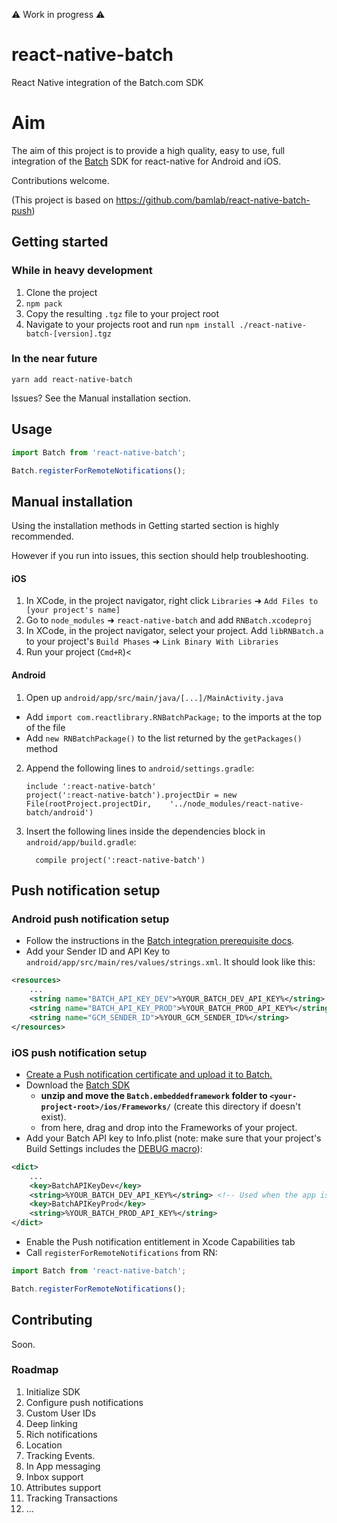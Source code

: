 :warning: Work in progress :warning:

# react-native-batch
React Native integration of the Batch.com SDK

# Aim
The aim of this project is to provide a high quality, easy to use, full integration of the [Batch](https://batch.com/) SDK for react-native for Android and iOS.

Contributions welcome.

(This project is based on https://github.com/bamlab/react-native-batch-push)

## Getting started

### While in heavy development

1. Clone the project
1. `npm pack`
1. Copy the resulting `.tgz` file to your project root
1. Navigate to your projects root and run `npm install ./react-native-batch-[version].tgz`

### In the near future

`yarn add react-native-batch`

Issues? See the Manual installation section.

## Usage
```javascript
import Batch from 'react-native-batch';

Batch.registerForRemoteNotifications();
```

## Manual installation

Using the installation methods in Getting started section is highly recommended. 

However if you run into issues, this section should help troubleshooting.


#### iOS

1. In XCode, in the project navigator, right click `Libraries` ➜ `Add Files to [your project's name]`
2. Go to `node_modules` ➜ `react-native-batch` and add `RNBatch.xcodeproj`
3. In XCode, in the project navigator, select your project. Add `libRNBatch.a` to your project's `Build Phases` ➜ `Link Binary With Libraries`
4. Run your project (`Cmd+R`)<

#### Android

1. Open up `android/app/src/main/java/[...]/MainActivity.java`
  - Add `import com.reactlibrary.RNBatchPackage;` to the imports at the top of the file
  - Add `new RNBatchPackage()` to the list returned by the `getPackages()` method
2. Append the following lines to `android/settings.gradle`:
  	```
  	include ':react-native-batch'
  	project(':react-native-batch').projectDir = new File(rootProject.projectDir, 	'../node_modules/react-native-batch/android')
  	```
3. Insert the following lines inside the dependencies block in `android/app/build.gradle`:
  	```
      compile project(':react-native-batch')
  	```

## Push notification setup 

### Android push notification setup

- Follow the instructions in the [Batch integration prerequisite docs](https://batch.com/doc/android/prerequisites.html).
- Add your Sender ID and API Key to `android/app/src/main/res/values/strings.xml`. It should look like this: 
```xml
<resources>
    ...
    <string name="BATCH_API_KEY_DEV">%YOUR_BATCH_DEV_API_KEY%</string> <!-- Used when built in development mode -->
    <string name="BATCH_API_KEY_PROD">%YOUR_BATCH_PROD_API_KEY%</string>
    <string name="GCM_SENDER_ID">%YOUR_GCM_SENDER_ID%</string>
</resources>
```

### iOS push notification setup

- [Create a Push notification certificate and upload it to Batch.](https://batch.com/doc/ios/prerequisites.html) 
- Download the [Batch SDK](https://batch.com/download#/iOS)
  - **unzip and move the `Batch.embeddedframework` folder to `<your-project-root>/ios/Frameworks/`** (create this directory if doesn't exist).
  - from here, drag and drop into the Frameworks of your project.
- Add your Batch API key to Info.plist (note: make sure that your project's Build Settings includes the [DEBUG macro](https://stackoverflow.com/questions/9063100/xcode-ios-how-to-determine-whether-code-is-running-in-debug-release-build)):
```xml
<dict>
    ...
    <key>BatchAPIKeyDev</key>  
    <string>%YOUR_BATCH_DEV_API_KEY%</string> <!-- Used when the app is built in development mode -->
    <key>BatchAPIKeyProd</key>  
    <string>%YOUR_BATCH_PROD_API_KEY%</string> 
</dict>
```
- Enable the Push notification entitlement in Xcode Capabilities tab
- Call `registerForRemoteNotifications` from RN:
```js
import Batch from 'react-native-batch';

Batch.registerForRemoteNotifications();
```

## Contributing

Soon.

### Roadmap
1. Initialize SDK
1. Configure push notifications
1. Custom User IDs 
1. Deep linking 
1. Rich notifications
1. Location
1. Tracking Events.
1. In App messaging
1. Inbox support
1. Attributes support
1. Tracking Transactions
1. ...

